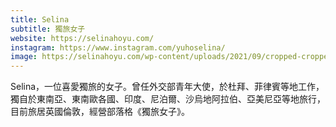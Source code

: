 ```yaml
---
title: Selina
subtitle: 獨旅女子
website: https://selinahoyu.com/
instagram: https://www.instagram.com/yuhoselina/
image: https://selinahoyu.com/wp-content/uploads/2021/09/cropped-cropped-cropped-1630703779783-2.jpg
---
```

Selina，一位喜愛獨旅的女子。曾任外交部青年大使，於杜拜、菲律賓等地工作，獨自於東南亞、東南歐各國、印度、尼泊爾、沙烏地阿拉伯、亞美尼亞等地旅行，目前旅居英國倫敦，經營部落格《獨旅女子》。
